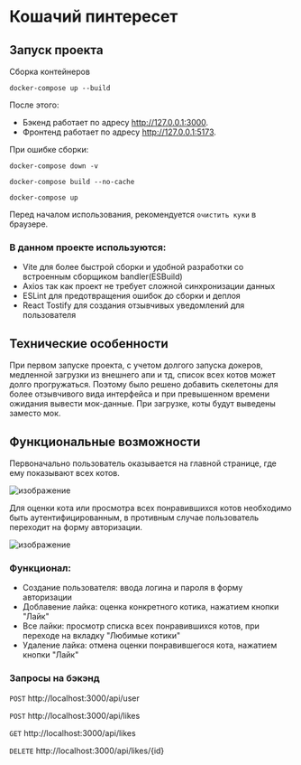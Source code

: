 # Кошачий пинтересет

## Запуск проекта


Сборка контейнеров

```docker-compose up --build```

После этого: 
- Бэкенд работает по адресу http://127.0.0.1:3000.
- Фронтенд работает по адресу http://127.0.0.1:5173.

При ошибке сборки:

```docker-compose down -v```

```docker-compose build --no-cache```

```docker-compose up```

Перед началом использования, рекомендуется `очистить куки` в браузере.

### В данном проекте используются:

- Vite для более быстрой сборки и удобной разработки со встроенным сборщиком bandler(ESBuild)
- Axios так как проект не требует сложной синхронизации данных
- ESLint для предотвращения ошибок до сборки и деплоя
- React Tostify для создания отзывчивых уведомлений для пользователя

## Технические особенности

При первом запуске проекта, с учетом долгого запуска докеров, медленной загрузки из внешнего апи и тд, список всех котов может долго прогружаться. Поэтому было решено добавить скелетоны для более отзывчивого вида интерфейса и при превышенном времени ожидания вывести мок-данные. При загрузке, коты будут выведены заместо мок.

## Функциональные возможности

Первоначально пользователь оказывается на главной странице, где ему показывают всех котов. 

![изображение](https://github.com/user-attachments/assets/3be5967f-542c-4f4c-9034-b9f8c5a8c03e)

Для оценки кота или просмотра всех понравившихся котов необходимо быть аутентифицированным, в противным случае пользователь переходит на форму авторизации.

![изображение](https://github.com/user-attachments/assets/b9b122c7-899a-477b-bb96-5ed3ce236d5a)

### Функционал:

 -  Создание пользователя: ввода логина и пароля в форму авторизации
 -  Доблавение лайка: оценка конкретного котика, нажатием кнопки "Лайк"
 -  Все лайки: просмотр списка всех понравившихся котов, при переходе на вкладку "Любимые котики"
 -  Удаление лайка: отмена оценки понравившегося кота, нажатием кнопки "Лайк"

### Запросы на бэкэнд

`POST` http://localhost:3000/api/user

`POST` http://localhost:3000/api/likes

`GET` http://localhost:3000/api/likes

`DELETE` http://localhost:3000/api/likes/{id}
